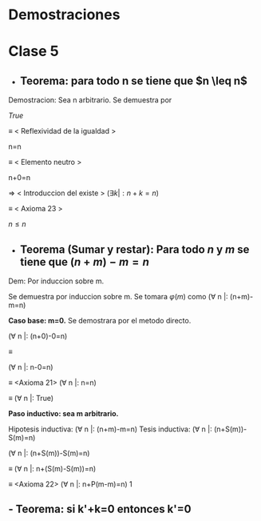 # Demostraciones

# Clase 5
- ## **Teorema:  para todo n se tiene que \$n \leq n$** <a name="Teorema5.1"></a>

Demostracion: Sea n arbitrario.
Se demuestra por 

   $True$
   
$\equiv$ < Reflexividad de la igualdad >
  
  n=n
  
$\equiv$ < Elemento neutro >
   
  n+0=n 
  
$\Rightarrow$ < Introduccion del existe >
  ($\exists k|: n+k=n)$
  
$\equiv$  < Axioma 23 >

  $n\leq n$

- ## **Teorema (Sumar y restar):  Para todo $n$ y $m$ se tiene que $(n+m)-m=n$**

Dem: Por induccion sobre m.

Se demuestra por induccion sobre m. Se tomara $\varphi(m)$ como ($\forall$ n |: (n+m)-m=n)

**Caso base: m=0.**
Se demostrara por el metodo directo.

($\forall$ n |: (n+0)-0=n)

$\equiv$ <Elemento neutro de la suma>
  
  ($\forall$ n |: n-0=n)
  
$\equiv$ <Axioma 21>
  ($\forall$ n |: n=n)
  
$\equiv$ <Reflexivilidad de la igualdad>
  ($\forall$ n |: True)
  
 **Paso inductivo: sea m arbitrario.**
   
   Hipotesis inductiva: ($\forall$ n |: (n+m)-m=n)
   Tesis inductiva: ($\forall$ n |: (n+S(m))-S(m)=n)
   
   ($\forall$ n |: (n+S(m))-S(m)=n)

   $\equiv$ <Asociatividad de la suma>
   ($\forall$ n |: n+(S(m)-S(m))=n)
   
   $\equiv$ <Axioma 22>
   ($\forall$ n |: n+P(m-m)=n)
      1
   
   ## - **Teorema: si k'+k=0 entonces k'=0**
   
   
   
   
   
   
   
   
   
   
  
